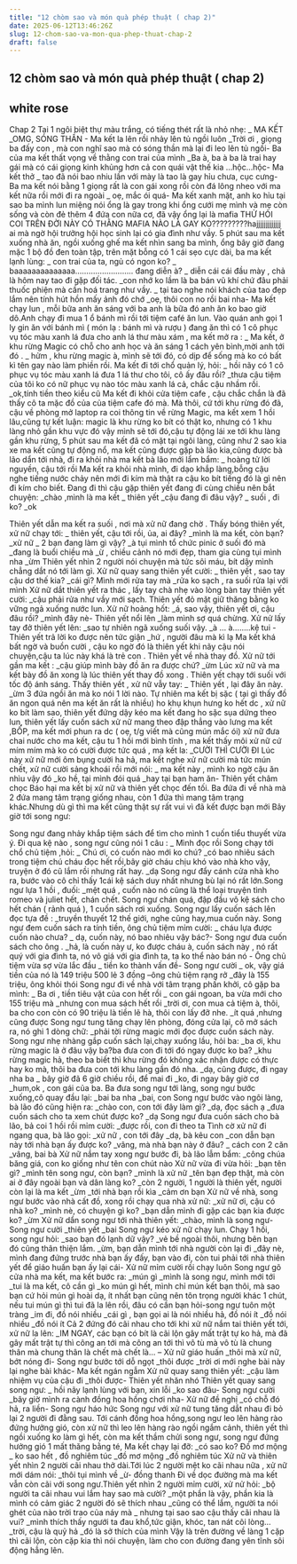 ```yaml
---
title: "12 chòm sao và món quà phép thuật ( chap 2)"
date: 2025-06-12T13:46:26Z
slug: 12-chom-sao-va-mon-qua-phep-thuat-chap-2
draft: false
---
```


## 12 chòm sao và món quà phép thuật ( chap 2)

## white rose

Chap 2
Tại 1 ngôi biệt thự màu trắng, có tiếng thét rất là nhỏ nhẹ:
_ MA KẾT
_OMG, SÓNG THẦN - Ma kết la lên rồi nhảy lên tủ ngồi luôn
_Trời ơi , giọng ba đấy con , mà con nghĩ sao mà có sóng thần mà lại đi leo lên tủ ngồi- Ba của ma kết thất vọng về thằng con trai của mình
_Ba à, ba à ba là trai hay gái mà có cái giọng kinh khủng hơn cả con quái vật thế kia …hộc…hộc- Ma kết thở
_ tao đã nói bao nhiu lần với mày là tao  là gay hỉu chưa, cục cưng- Ba ma kết nói bằng 1  giọng rất là con gái xong rồi còn đá lông nheo với ma kết nữa rồi mới đi ra ngoài
_ oẹ, mắc ói quá- Ma kết xanh mặt, anh ko hỉu tại sao ba mình lun miệng nói ổng là gay trong khi ổng cưới mẹ mình và mẹ còn sống và còn đẻ thêm 4 đứa con nữa cơ, đã vậy ổng lại là mafia THỬ HỎI COI TRÊN ĐỜI NÀY CÓ THẰNG MAFIA NÀO LÀ GAY KO?????????hajjjjjjjjjjjjj ai mà ngờ hội trưởng hội học sinh lại có gia đình như vầy.
5 phút sau ma kết xuống nhà ăn, ngồi xuống ghế ma kết nhìn sang ba mình, ổng bây giờ đang mặc 1 bộ đồ đen toàn tập, trên mặt bỗng có 1 cái sẹo cực dài, ba ma kết lạnh lùng:
_ con trai của ta, ngủ có ngon ko?
_ baaaaaaaaaaaaaa…………………….. đang diễn à?
_ diễn cái cái đầu mày , chả là hôm nay tao đi gặp đối tác.
_con nhớ ko lầm là ba bán vũ khí chứ đâu phải thuốc phiện mà cần hoá trang như vầy.
_ tại tao nghe nói khách của tao đẹp lắm nên tính hút hồn mấy ảnh đó chớ
_oẹ, thôi con no rồi bai nha- Ma kết chạy lun , mỗi bữa anh ăn sáng với ba anh là bữa đó anh ăn ko bao giờ dô.Anh chạy đi mua 1 ổ bánh mì rồi tới tiệm café ăn lun. Vào quán anh gọi 1 ly gin ăn với bánh mì ( món lạ : bánh mì và rượu ) đang ăn thì có 1 cô phục vụ tóc màu xanh lá đưa cho anh lá thư màu xám , ma kết mở ra :
_ Ma kết, ở khu rừng Magic có chỗ cho anh học và ăn sáng 1 cách yên bình,mời anh tới đó .
_ hửm , khu rừng magic à, mình sẽ tới đó, có dịp để sống mà ko có bất kì tên gay nào làm phiền rồi.
Ma kết đi tới chổ quản lý, hỏi:
_ hồi nãy có 1 cô phục vụ tóc màu xanh lá đưa 1 lá thư cho tôi, cô ấy đâu rồi?
_thưa cậu tiệm của tôi ko có nữ phục vụ nào tóc màu xanh lá cả, chắc cậu nhầm rồi.
_ok,tính tiền theo kiểu cũ
Ma kết đi khỏi cửa tiệm cafe , cậu chắc chắn là đã thấy cô ta mặc đồ của của tiệm cafe đó mà. Mà thôi, cứ tới khu rừng đó đã, cậu về phòng mở laptop ra coi thông tin về rừng Magic, ma kết xem 1 hồi lâu,cũng tự kết luận: magic là khu rừng ko bít có thật ko, nhưng có 1 khu làng nhỏ gần khu vực đó vậy mình sẽ tới đó,cậu tự động lái xe tới khu làng gần khu rừng, 5 phút sau ma kết đã có mặt tại ngôi làng, cũng như 2 sao kia xe ma kết cũng tự động nổ, ma kết cũng được gặp bà lão kia,cũng được bà lão dẩn tới nhà, đi ra khỏi nhà ma kết bà lão mới lẩm bẩm:
_ hoàng tử lời nguyền, cậu tới rồi
Ma kết ra khỏi nhà mình, đi dạo khắp làng,bỗng cậu nghe tiếng nước chảy nên mới đi kím mà thật ra cậu ko bít tiếng đó là gì nên đi kím cho biết. Đang đi thì cậu gặp thiên yết đang đi cùng chiều nên bắt chuyện:
_chào ,mình là ma kết
_ thiên yết
_cậu đang đi đâu vậy?
_ suối , đi ko?
_ok
 
Thiên yết dẫn ma kết ra suối , nơi mà xử nữ đang chờ . Thấy bóng thiên yết, xử nữ chạy tới:
_ thiên yết, cậu tới rồi, ủa, ai đây?
_mình là ma kết, còn bạn?
_xử nữ
_  2 bạn đang làm gì vậy?
_à tụi mình tổ chức pinic ở suối đó mà
_đang là buổi chiều mà
_ừ , chiều cảnh nó mới đẹp, tham gia cùng tụi mình nha
_ừm
Thiên yết nhìn 2 người nói chuyện mà tức sôi máu, bít dậy mình chẳng dắt nó tới làm gì. Xử nữ quay sang thiên yết cười:
_ thiên yết , sao tay cậu dơ thế kia?
_cái gì? Mình mới rửa tay mà
_rửa ko sạch , ra suối rửa lại với mình
Xử nữ dắt thiên yết ra thác , lấy tay chà nhẹ vào lòng bàn tay thiên yết cười:
_cậu phải rửa như vầy mới sạch.
Thiên yết đỏ mặt giữ thăng bằng ko vững ngả xuống nước lun. Xử nữ hoảng hốt:
_á, sao vậy, thiên yết ơi, cậu đâu rồi?
_mình đây nè- Thiên yết nổi lên
_làm mình sợ quá chừng.
Xử nử lấy tay đở thiên yết lên:
_sao tự nhiên ngã xuống suối vậy.
_à … à……..kệ tui - Thiên yết trả lời ko được nên tức giận
_hứ , người đâu mà kì lạ
Ma kết khá bất ngờ và buồn cười , cậu ko ngờ đó là thiên yết khi nãy cậu nói chuyện,cậu ta lúc này khá là trẻ con . Thiên yết về nhà thay đồ. Xử nữ tới gần ma kết :
_cậu giúp mình bày đồ ăn ra được chứ?
_ừm
Lúc xử nữ và ma kết bày đồ ăn xong là lúc thiên yết thay đồ xong . Thiên yết chạy tới suối với tốc độ ánh sáng. Thấy thiên yết , xử nữ vẫy tay:
_ Thiên yết , lại đây ăn này.
_ừm
3 đứa ngồi ăn mà ko nói 1 lời nào. Tự nhiên ma kết bị sặc ( tại gì thấy đồ ăn ngon quá nên ma kết ăn rất là nhiều) ho khụ khụn hưng ko hết dc , xử nữ ko bít làm sao, thiên yết đứng dậy kéo ma kết đang ho sặc sụa dứng theo lun, thiên yết lấy cuốn sách xử nữ mang theo đập thẳng vào lưng ma kết ,BỐP, ma kết mới phun ra dc ( oẹ, t/g viết mà cũng mún mắc ói) xử nữ đưa chai nước cho ma kết, cậu tu 1 hồi mới bình tĩnh , ma kết thấy môi xử nữ cứ mím mím mà ko có cười được tức quá , ma kết la:
_CƯỜI THÌ CƯỜI ĐI
Lúc này xử nữ mới ôm bụng cười ha hả, ma kết nghe xử nữ cười mà tức mún chết, xử nữ cười sảng khoái rồi mới nói:
_ ma kết này , mình ko ngờ cậu ăn nhìu vậy đó
_ko hề, tại mình đói quá
_hay tại bạn ham ăn- Thiên yết châm chọc
Báo hại ma kết bị xử nữ và thiên yết chọc đến tối. Ba đứa đi về nhà mà 2 đứa mang tâm trạng giống nhau, còn 1 đứa thì mang tâm trạng khác.Nhưng dù gì thì ma kết cũng thật sự rất vui vì đã kết được bạn mới
Bây giờ tới song ngư:
 
Song ngư đang nhảy khắp tiệm sách để tìm cho mình 1 cuốn tiểu thuyết vừa ý. Đi qua kệ nào , song ngư cũng nói 1 câu :
_ Mình đọc rồi
Song chạy tới chổ chủ tiệm ,hỏi:
_ Chú ơi, có cuốn nào mới ko chú?
_có bao nhiêu sách trong tiệm chú cháu đọc hết rồi,bây giờ cháu chịu khó vào nhà kho vậy, truyện ở đó cũ lắm rồi nhưng rất hay.
_dạ
Song  ngư đẩy cánh cửa nhà kho ra, bước vào cô chỉ thấy 1cái kệ sách duy nhất nhưng bù lại nó rất lớn.Song ngư lựa 1 hồi , đuối:
_mệt quá , cuốn nào nó cũng là thể loại truyện tình romeo và juliet hết, chán chết.
Song ngư chán quá, đập đầu vô kệ sách cho hết chán ( rảnh quá ), 1 cuốn sách rơi xuống. Song ngư lấy cuốn sách lên đọc  tựa đề :
_truyền thuyết 12 thế giới, nghe cũng hay,mua cuốn này.
Song ngư đem cuốn sách ra tính tiền, ông chủ tiệm mỉm cười:
_ cháu lựa được cuốn nào chưa?
_ dạ, cuốn này, nó bao nhiêu vậy bác?- Song ngư đưa cuốn sách cho ông .
_hả, là cuốn này ư, ko được cháu à, cuốn sách này , nó rất quý với gia đình ta, nó vô giá với gia đình ta, ta ko thể nào bán nó - Ông chủ tiệm vừa sợ vừa lắc đầu
_ tiền ko thành vấn đề- Song ngư cười
_ ok, vậy giá tiền của nó là 149 triệu 500 lẻ 3 đồng –ông chủ tiệm rạng rở
_đây là 155 triệu, ông khỏi thói
Song ngư đi về nhà với tâm trạng phấn khởi, cô gặp ba mình:
_ Ba ơi , tiền tiêu vặt của con hết rồi
_ con gái ngoan, ba vừa mới cho 155 triệu mà
_nhưng con mua sách hết rồi
_trời ơi, con mua cả tiệm à, thôi, ba cho con còn có 90 triệu là tiền lẽ hà, thôi con lấy đỡ nhe.
_ít quá ,nhưng cũng được
Song ngư tung tăng chạy lên phòng, đóng cửa lại, cô mở sách ra, nó ghi 1 dòng chữ:
_phải tời rừng magic mới đọc được cuốn sách này.
Song ngư nhẹ nhàng gắp cuốn sách lại,chạy xuống lầu, hỏi ba:
_ba ơi, khu rừng magic là ở đâu vậy ba?ba đưa con đi tới đó ngay được ko ba?
_khu rừng magic hả, theo ba biết thì khu rừng đó không xác nhận được có thực hay ko mà, thôi ba đưa con tới khu làng gần đó nha.
_dạ, cũng được, đi ngay nha ba
_ bây giờ đã 6 giờ chiều rồi, để mai đi
_ko, đi ngay bây giờ cơ
_hum,ok , con gái của ba.
Ba đưa song ngư tới  làng, song ngư bước xuống,cô quay đầu lại:
_bai ba nha
_bai, con
Song ngư bước vào ngôi làng, bà lão đó cũng hiện ra:
_chào con, con tới đây làm gì?
_dạ, đọc sách ạ
_đưa cuốn sách cho ta xem chút được ko?
_dạ
Song ngư đưa cuốn sách cho bà lão, bả coi 1 hồi rồi mỉm cười:
_được rồi, con đi theo ta
Tình cờ xử nữ đi ngang qua, bà lão gọi:
_xử nữ , con tới đây
_dạ, bà kêu con
_con dẫn bạn này tới nhà bạn ấy được ko?
_vâng, mà nhà bạn này ở đâu?
_ cách con 2 căn
_vâng, bai bà
Xử nữ nắm tay xong ngư bước đi, bà lão lẫm bẩm:
_công chúa băng giá, con ko giống như tên con chút nào
Xử nữ vừa đi vừa hỏi:
_bạn tên gì?
_mình tên song ngư, còn bạn?
_mình là xử nữ
_tên bạn đẹp thật, mà còn ai ở đây ngoài bạn và dân làng ko?
_còn 2 người, 1 người là thiên yết, người còn lại là ma kết
_ừm
_tới nhà bạn rồi kìa
_cảm ơn bạn
Xử nữ về nhà, song ngư bước vào nhà cất đồ, xong rồi chạy qua nhà xử nữ:
_xử nữ ơi, cậu có nhà ko?
_mình nè, có chuyện gì ko?
_bạn dẫn mình đi gặp các bạn kia được ko?
_ừm
Xử nữ dẩn song ngư tới nhà thiên yết:
_chào, mình là song ngư-Song ngư cười
_thiên yết
_bai
Song ngư kéo xử nữ chạy lun. Chạy 1 hồi, song ngư hỏi:
_sao bạn đó lạnh dữ vậy?
_vẻ bề ngoài thôi, nhưng bên  bạn đó cũng thân thiện lắm.
_ừm, bạn dẫn mình tới nhà người còn lại đi
_đây nè, mình đang đứng trước nhà bạn ấy đấy, bạn vào đi, còn tui phải tới nhà thiên yết để giáo huấn bạn ấy lại cái- Xử nữ mỉm cười rồi chạy luôn
Song ngư gõ cửa nhà ma kết, ma kết bước ra:
_mún gì
_mình là song ngư, mình  mới tới
_tui là ma kết, cô cần gì
_ko mún gì hết, mình chỉ mún kết bạn thôi, mà sao bạn cứ hỏi mún gì hoài dạ, ít nhất bạn cũng nên tôn trọng người khác 1 chút, nếu tui mún gì thì tui đã la lên rồi, đâu có cần bạn hỏi-song ngư tuôn một tràng
_im đi, đồ nói nhiều
_cái gì , bạn gọi ai là nói nhiều hả, đồ nói ít
_đồ nói nhiều
_đồ nói ít
Cả 2 đứng đó cãi nhau cho tới khi xử nữ nắm tai thiên yết tới, xử nữ la lên:
_IM NGAY, các bạn có bít là cãi lộn gây mất trật tự ko hả, mà đã gây mất trật tự thì công an tới mà công an tới thì vô tù mà vô tù là chung thân mà chung thân là chết mà chết là... – Xử nữ giáo huấn
_thôi mà xử nữ, bớt nóng đi- Song ngư bước tới dỗ ngọt
_thôi được
_trời ơi mới nghe bài này lại nghe bài khác- Ma kết ngán ngẫm
Xử nữ quay sang thiên yết:
_cậu làm nhiệm vụ của cậu đi
_thôi được- Thiên yết nhăn nhó
Thiên yết quay sang song ngư:
_ hồi nãy lạnh lùng với bạn, xin lỗi
_ko sao đâu- Song ngư cười
_bây giờ mình ra cành đồng hoa hồng chơi nha- Xử nữ đề nghị
_có chỗ đó hả, ra liền-  Song ngư háo hức
Song ngư với xử nữ tung tăng dắt nhau đi bỏ lại 2 người đi đằng sau. Tới cánh đồng hoa hồng,song ngư leo lên hàng rào đứng hưởng gió, còn xử nữ thì leo lên hàng rào ngồi ngắm cảnh, thiên yết thì ngồi xuống ko làm gì hết, còn ma kết thầm chửi song ngư, song ngư đứng hưởng gió 1 mất thăng bằng té, Ma kết chạy lại đỡ:
_có sao ko? Đồ mơ mộng
_ ko sao hết , đồ nghiêm túc
_đồ mơ mộng
_đồ nghiêm túc
Xử nữ và thiên yết nhìn 2 người cãi nhau thở dài.Tới lúc 2 người mệt ko cãi nhau nữa , xử nữ mới dám nói:
_thôi tụi mình về
_ừ- đồng thanh
Đi về dọc đường mà ma kết vẫn còn cãi với song ngư.Thiên yết nhìn 2 người mỉm cười, xử nử hỏi:
_bộ người ta cãi nhau vui lắm hay sao mà cười?
_một phần là vậy, phần kia là mình có cảm giác 2 người đó sẽ thích nhau
_cũng có thể lắm, người ta nói ghét của nào trời trao của náy mà
_ nhưng tại sao sao cậu thấy cãi nhau là vui?
_mình thích thấy ngưới ta đau khổ,tức giận, khóc, tan nát cõi lòng…
_trời, cậu là quỷ hả
_đó là sở thích của mình
Vậy là trên đường về làng  1 cặp thì cãi lộn, còn cặp kia thì nói chuyện, làm cho con đường đang yên tĩnh sôi động hẳng lên.